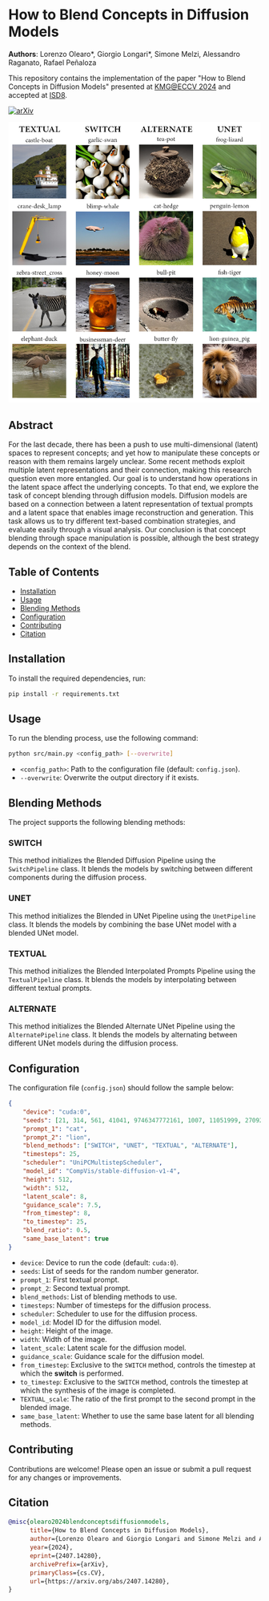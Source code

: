 # How to Blend Concepts in Diffusion Models 

__Authors__: Lorenzo Olearo*, Giorgio Longari*, Simone Melzi, Alessandro Raganato, Rafael Peñaloza

This repository contains the implementation of the paper "How to Blend Concepts in Diffusion Models" presented at [KMG@ECCV 2024](https://sites.google.com/ttic.edu/knowledge-in-generative-models/home) and accepted at [ISD8](https://isd8.imageschema.net/).

[![arXiv](https://img.shields.io/badge/arXiv-Paper-<COLOR>.svg)](https://arxiv.org/abs/2407.14280)

![](assets/cover.jpeg)

## Abstract
For the last decade, there has been a push to use multi-dimensional (latent) spaces to represent concepts; and yet how to manipulate these concepts or reason with them remains largely unclear. Some recent methods exploit multiple latent representations and their connection, making this research question even more entangled. Our goal is to understand how operations in the latent space affect the underlying concepts. To that end, we explore the task of concept blending through diffusion models. Diffusion models are based on a connection between a latent representation of textual prompts and a latent space that enables image reconstruction and generation. This task allows us to try different text-based combination strategies, and evaluate easily through a visual analysis. Our conclusion is that concept blending through space manipulation is possible, although the best strategy depends on the context of the blend. 


## Table of Contents
- [Installation](#installation)
- [Usage](#usage)
- [Blending Methods](#blending-methods)
- [Configuration](#configuration)
- [Contributing](#contributing)
- [Citation](#citation)

## Installation

To install the required dependencies, run:
```bash
pip install -r requirements.txt
```

## Usage

To run the blending process, use the following command:
```bash
python src/main.py <config_path> [--overwrite]
```
- `<config_path>`: Path to the configuration file (default: `config.json`).
- `--overwrite`: Overwrite the output directory if it exists.

## Blending Methods

The project supports the following blending methods:

### SWITCH
This method initializes the Blended Diffusion Pipeline using the `SwitchPipeline` class. It blends the models by switching between different components during the diffusion process.

### UNET
This method initializes the Blended in UNet Pipeline using the `UnetPipeline` class. It blends the models by combining the base UNet model with a blended UNet model.

### TEXTUAL
This method initializes the Blended Interpolated Prompts Pipeline using the `TextualPipeline` class. It blends the models by interpolating between different textual prompts.

### ALTERNATE
This method initializes the Blended Alternate UNet Pipeline using the `AlternatePipeline` class. It blends the models by alternating between different UNet models during the diffusion process.

## Configuration
The configuration file (`config.json`) should follow the sample below:

```json
{
    "device": "cuda:0",
    "seeds": [21, 314, 561, 41041, 9746347772161, 1007, 11051999, 27092000, 20071969, 4101957],
    "prompt_1": "cat",
    "prompt_2": "lion",
    "blend_methods": ["SWITCH", "UNET", "TEXTUAL", "ALTERNATE"],
    "timesteps": 25,
    "scheduler": "UniPCMultistepScheduler",
    "model_id": "CompVis/stable-diffusion-v1-4",
    "height": 512,
    "width": 512,
    "latent_scale": 8,
    "guidance_scale": 7.5,
    "from_timestep": 8, 
    "to_timestep": 25,
    "blend_ratio": 0.5, 
    "same_base_latent": true
}
```
- `device`: Device to run the code (default: `cuda:0`).
- `seeds`: List of seeds for the random number generator.
- `prompt_1`: First textual prompt.
- `prompt_2`: Second textual prompt.
- `blend_methods`: List of blending methods to use.
- `timesteps`: Number of timesteps for the diffusion process.
- `scheduler`: Scheduler to use for the diffusion process.
- `model_id`: Model ID for the diffusion model.
- `height`: Height of the image.
- `width`: Width of the image.
- `latent_scale`: Latent scale for the diffusion model.
- `guidance_scale`: Guidance scale for the diffusion model.
- `from_timestep`: Exclusive to the `SWITCH` method, controls the timestep at which the __switch__ is performed.
- `to_timestep`: Exclusive to the `SWITCH` method, controls the timestep at which the synthesis of the image is completed.
- `TEXTUAL_scale`: The ratio of the first prompt to the second prompt in the blended image.
- `same_base_latent`: Whether to use the same base latent for all blending methods.


## Contributing

Contributions are welcome! Please open an issue or submit a pull request for any changes or improvements.


## Citation
```bibtex
@misc{olearo2024blendconceptsdiffusionmodels,
      title={How to Blend Concepts in Diffusion Models}, 
      author={Lorenzo Olearo and Giorgio Longari and Simone Melzi and Alessandro Raganato and Rafael Peñaloza},
      year={2024},
      eprint={2407.14280},
      archivePrefix={arXiv},
      primaryClass={cs.CV},
      url={https://arxiv.org/abs/2407.14280}, 
}
```
